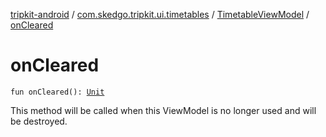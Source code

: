 [tripkit-android](../../index.md) / [com.skedgo.tripkit.ui.timetables](../index.md) / [TimetableViewModel](index.md) / [onCleared](./on-cleared.md)

# onCleared

`fun onCleared(): `[`Unit`](https://kotlinlang.org/api/latest/jvm/stdlib/kotlin/-unit/index.html)

This method will be called when this ViewModel is no longer used and will be destroyed.


